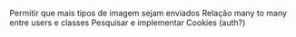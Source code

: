 Permitir que mais tipos de imagem sejam enviados
Relação many to many entre users e classes
Pesquisar e implementar Cookies (auth?)